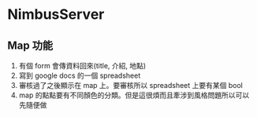 NimbusServer
============

Map 功能
---
1. 有個 form 會傳資料回來(title, 介紹, 地點)
2. 寫到 google docs 的一個 spreadsheet
3. 審核過了之後顯示在 map 上。要審核所以 spreadsheet 上要有某個 bool
4. map 的點點要有不同顏色的分類。但是這很煩而且牽涉到風格問題所以可以先隨便做



